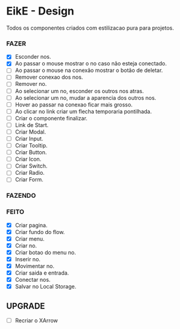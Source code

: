 # EikE - Design

Todos os componentes criados com estilizacao pura para projetos.

### FAZER

- [x] Esconder nos.
- [x] Ao passar o mouse mostrar o no caso não esteja conectado.
- [ ] Ao passar o mouse na conexão mostrar o botão de deletar.
- [ ] Remover conexao dos nos.
- [ ] Remover no.
- [ ] Ao selecionar um no, esconder os outros nos atras.
- [ ] Ao selecionar um no, mudar a aparencia dos outros nos.
- [ ] Hover ao passar na conexao ficar mais grosso.
- [ ] Ao clicar no link criar um flecha temporaria pontilhada.
- [ ] Criar o componente finalizar.
- [ ] Link de Start.
- [ ] Criar Modal.
- [ ] Criar Input.
- [ ] Criar Tooltip.
- [ ] Criar Button.
- [ ] Criar Icon.
- [ ] Criar Switch.
- [ ] Criar Radio.
- [ ] Criar Form.

### FAZENDO

### FEITO

- [x] Criar pagina.
- [x] Criar fundo do flow.
- [x] Criar menu.
- [x] Criar no.
- [x] Criar botao do menu no.
- [x] Inserir no.
- [x] Movimentar no.
- [x] Criar saida e entrada.
- [x] Conectar nos.
- [x] Salvar no Local Storage.

## UPGRADE

- [ ] Recriar o XArrow
